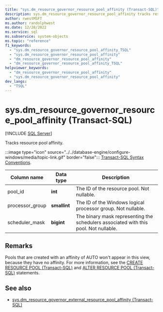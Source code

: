 ```yaml
---
title: "sys.dm_resource_governor_resource_pool_affinity (Transact-SQL)"
description: sys.dm_resource_governor_resource_pool_affinity tracks resource pool affinity.
author: rwestMSFT
ms.author: randolphwest
ms.date: 12/28/2022
ms.service: sql
ms.subservice: system-objects
ms.topic: "reference"
f1_keywords:
  - "sys.dm_resource_governor_resource_pool_affinity_TSQL"
  - "sys.dm_resource_governor_resource_pool_affinity"
  - "dm_resource_governor_resource_pool_affinity"
  - "dm_resource_governor_resource_pool_affinity_TSQL"
helpviewer_keywords:
  - "dm_resource_governor_resource_pool_affinity"
  - "sys.dm_resource_governor_resource_pool_affinity"
dev_langs:
  - "TSQL"
---
```

# sys.dm_resource_governor_resource_pool_affinity (Transact-SQL)

[!INCLUDE [SQL Server](../../includes/applies-to-version/sqlserver.md)]

Tracks resource pool affinity.

:::image type="icon" source="../../database-engine/configure-windows/media/topic-link.gif" border="false"::: [Transact-SQL Syntax Conventions](../../t-sql/language-elements/transact-sql-syntax-conventions-transact-sql.md).

| Column name | Data type | Description |
| --- | --- | --- |
| pool_id | **int** | The ID of the resource pool. Not nullable. |
| processor_group | **smallint** | The ID of the Windows logical processor group. Not nullable. |
| scheduler_mask | **bigint** | The binary mask representing the schedulers associated with this pool. Not nullable. |

## Remarks

Pools that are created with an affinity of AUTO won't appear in this view, because they have no affinity. For more information, see the [CREATE RESOURCE POOL (Transact-SQL)](../../t-sql/statements/create-resource-pool-transact-sql.md) and [ALTER RESOURCE POOL (Transact-SQL)](../../t-sql/statements/alter-resource-pool-transact-sql.md) statements.

## See also

- [sys.dm_resource_governor_external_resource_pool_affinity (Transact-SQL)](../../relational-databases/system-dynamic-management-views/sys-dm-resource-governor-external-resource-pool-affinity-transact-sql.md)
